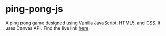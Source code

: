 # ping-pong-js

A ping pong game designed using Vanilla JavaScript, HTML5, and CSS. It uses Canvas API. Find the live link [here](https://sourav-patra.github.io/ping-pong-js).
